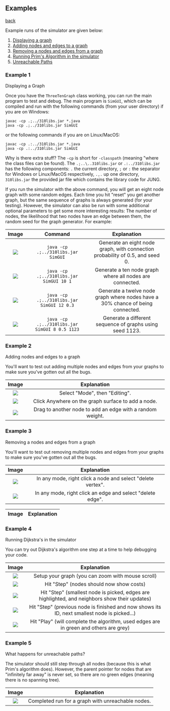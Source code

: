 ## Examples
[back](README.md)

Example runs of the simulator are given below:
1. [Displaying a graph](#example-1)
2. [Adding nodes and edges to a graph](#example-2)
3. [Removing a nodes and edges from a graph](#example-3)
4. [Running Prim's Algorithm in the simulator](#example-4)
5. [Unreachable Paths](#example-5)

### Example 1
Displaying a Graph

Once you have the `ThreeTenGraph` class working, you can run the main program to test and debug. The main program is `SimGUI`, which can be compiled and run with the following commands (from your user directory) if you are on Windows:

```
javac -cp .;../310libs.jar *.java
java -cp .;../310libs.jar SimGUI
```

or the following commands if you are on Linux/MacOS:

```
javac -cp .:../310libs.jar *.java
java -cp .:../310libs.jar SimGUI
```

Why is there extra stuff? The `-cp` is short for `-classpath` (meaning "where the class files can be found). The `.;..\..310libs.jar` or `.:../310libs.jar` has the following components: `.` the current directory, `;` or `:` the separator for Windows or Linux/MacOS respectively, `.,.` up one directory, `310libs.jar` the provided jar file which contains the library code for JUNG.

If you run the simulator with the above command, you will get an eight node graph with some random edges. Each time you hit "reset" you get another graph, but the same sequence of graphs is always generated (for your testing). However, the simulator can also be run with some additional optional parameters to get some more interesting results: The number of nodes, the likelihood that two nodes have an edge between them, the random seed for the graph generator. For example:

Image|Command|Explanation
:---: | :---: | :---:
![](example1a.png "")|`java -cp .;../310libs.jar SimGUI`|Generate an eight node graph, with connection probability of 0.5, and seed 0.
![](example1b.png "")|`java -cp .;../310libs.jar SimGUI 10 1`|Generate a ten node graph where all nodes are connected.
![](example1c.png "")|`java -cp .;../310libs.jar SimGUI 12 0.3`|Generate a twelve node graph where nodes have a 30% chance of being connected.
![](example1d.png "")|`java -cp .;../310libs.jar SimGUI 8 0.5 1123`|Generate a different sequence of graphs using seed 1123.

### Example 2
Adding nodes and edges to a graph

You'll want to test out adding multiple nodes and edges from your graphs to make sure you've gotten out all the bugs.

Image|Explanation
:---: | :---:
![](example2a.png "")|Select "Mode", then "Editing".
![](example2b.png "")|Click Anywhere on the graph surface to add a node.
![](example2c.png "")|Drag to another node to add an edge with a random weight.

### Example 3
Removing a nodes and edges from a graph

You'll want to test out removing multiple nodes and edges from your graphs to make sure you've gotten out all the bugs.

Image|Explanation
:---: | :---:
![](example3a.png "")|In any mode, right click a node and select "delete vertex".
![](example3c.png "")|In any mode, right click an edge and select "delete edge".

Image|Explanation
:---: | :---:

### Example 4
Running Dijkstra's in the simulator

You can try out Dijkstra's algorithm one step at a time to help debugging your code.

Image|Explanation
:---: | :---:
![](example4a.png "")|Setup your graph (you can zoom with mouse scroll)
![](example4b.png "")|Hit "Step" (nodes should now show costs)
![](example4c.png "")|Hit "Step" (smallest node is picked, edges are highlighted, and neighbors show their updates)
![](example4d.png "")|Hit "Step" (previous node is finished and now shows its ID, next smallest node is picked...)
![](example4e.png "")|Hit "Play" (will complete the algorithm, used edges are in green and others are grey)

### Example 5
What happens for unreachable paths?

The simulator should still step through all nodes (because this is what Prim's algorithm does). However, the parent pointer for nodes that are "infinitely far away" is never set, so there are no green edges (meaning there is no spanning tree).

Image|Explanation
:---: | :---:
![](example5a.png "")|Completed run for a graph with unreachable nodes.